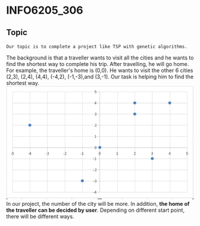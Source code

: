 # INFO6205_306
## Topic
    Our topic is to complete a project like TSP with genetic algorithms.
The background is that a traveller wants to visit all the cities and he wants to find the shortest way to complete his trip. After travelling, he will go home.</br>
For example, the traveller's home is (0,0). He wants to visit the other 6 cities (2,3), (2,4), (4,4), (-4,2), (-1,-3),and (3,-1). Our task is helping him to find the shortest way.</br>
![](https://github.com/INFO6205/INFO6205_306/raw/master/1.png)</br>
In our project, the number of the city will be more. In addition, **the home of the traveller can be decided by user**. Depending on different start point, there will be different ways.
